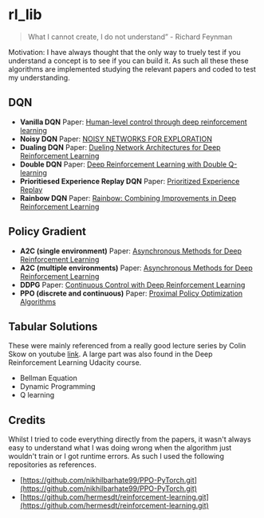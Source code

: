 # rl_lib

> What I cannot create, I do not understand” - Richard Feynman

Motivation: I have always thought that the only way to truely test if you understand a concept is to see if you can build it. As such all these these algorithms are implemented studying the relevant papers and coded to test my understanding.

## DQN
- **Vanilla DQN**
  Paper: [Human-level control through deep reinforcement learning](https://storage.googleapis.com/deepmind-data/assets/papers/DeepMindNature14236Paper.pdf)
- **Noisy DQN**
  Paper: [NOISY NETWORKS FOR EXPLORATION](https://arxiv.org/pdf/1706.10295.pdf)
- **Dualing DQN**
  Paper: [Dueling Network Architectures for Deep Reinforcement Learning](https://arxiv.org/pdf/1511.06581.pdf)
- **Double DQN**
  Paper: [Deep Reinforcement Learning with Double Q-learning](https://arxiv.org/pdf/1509.06461.pdf)
- **Prioritiesed Experience Replay DQN**
  Paper: [Prioritized Experience Replay](https://arxiv.org/pdf/1511.05952.pdf)
- **Rainbow DQN**
  Paper: [Rainbow: Combining Improvements in Deep Reinforcement Learning](https://arxiv.org/pdf/1710.02298.pdf)

## Policy Gradient
- **A2C (single environment)**
  Paper: [Asynchronous Methods for Deep Reinforcement Learning](https://arxiv.org/pdf/1602.01783.pdf)
- **A2C (multiple environments)**
  Paper: [Asynchronous Methods for Deep Reinforcement Learning](https://arxiv.org/pdf/1602.01783.pdf)
- **DDPG**
  Paper: [Continuous Control with Deep Reinforcement Learning](https://arxiv.org/pdf/1509.02971.pdf)
- **PPO (discrete and continuous)**
  Paper: [Proximal Policy Optimization Algorithms](https://arxiv.org/pdf/1707.06347.pdf)

## Tabular Solutions
These were mainly referenced from a really good lecture series by Colin Skow on youtube [link](https://www.youtube.com/watch?v=14BfO5lMiuk&list=PLWzQK00nc192L7UMJyTmLXaHa3KcO0wBT). A large part was also found in the Deep Reinforcement Learning Udacity course.

- Bellman Equation
- Dynamic Programming
- Q learning

## Credits

Whilst I tried to code everything directly from the papers, it wasn't always easy to understand what I was doing wrong when the algorithm just wouldn't train or I got runtime errors. As such I used the following repositories as references.

- [https://github.com/nikhilbarhate99/PPO-PyTorch.git](https://github.com/nikhilbarhate99/PPO-PyTorch.git)
- [https://github.com/hermesdt/reinforcement-learning.git](https://github.com/hermesdt/reinforcement-learning.git)